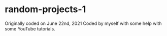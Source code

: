 # random-projects-1

Originally coded on June 22nd, 2021
Coded by myself with some help with some YouTube tutorials.
